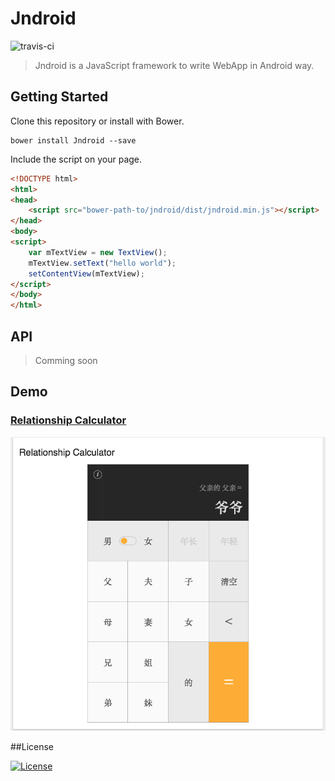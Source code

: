 # Jndroid

![travis-ci](https://api.travis-ci.org/GTBrowser/Jndroid.js.svg?branch=master)

> Jndroid is a JavaScript framework to write WebApp in Android way.

## Getting Started

Clone this repository or install with Bower.

```
bower install Jndroid --save
```

Include the script on your page.

```html
<!DOCTYPE html>
<html>
<head>
	<script src="bower-path-to/jndroid/dist/jndroid.min.js"></script>
</head>
<body>
<script>
	var mTextView = new TextView();
	mTextView.setText("hello world");
	setContentView(mTextView);
</script>
</body>
</html>
```

## API

> Comming soon

## Demo

### [Relationship Calculator](http://lite.mb.lenovomm.com/rcalc/)

![rcalc](https://raw.githubusercontent.com/GTBrowser/Jndroid.js/master/screenshots/relationship.png)

##License    

[![License](https://img.shields.io/github/license/GTBrowser/Jndroid.js.svg)](https://github.com/GTBrowser/Jndroid.js)


